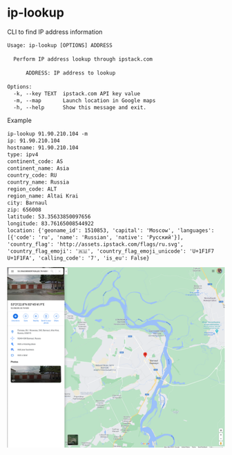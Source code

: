 # ip-lookup
CLI to find IP address information
```
Usage: ip-lookup [OPTIONS] ADDRESS

  Perform IP address lookup through ipstack.com

      ADDRESS: IP address to lookup

Options:
  -k, --key TEXT  ipstack.com API key value
  -m, --map       Launch location in Google maps
  -h, --help      Show this message and exit.
```

Example

```
ip-lookup 91.90.210.104 -m
ip: 91.90.210.104
hostname: 91.90.210.104
type: ipv4
continent_code: AS
continent_name: Asia
country_code: RU
country_name: Russia
region_code: ALT
region_name: Altai Krai
city: Barnaul
zip: 656008
latitude: 53.35633850097656
longitude: 83.76165008544922
location: {'geoname_id': 1510853, 'capital': 'Moscow', 'languages': [{'code': 'ru', 'name': 'Russian', 'native': 'Русский'}], 'country_flag': 'http://assets.ipstack.com/flags/ru.svg', 'country_flag_emoji': '🇷🇺', 'country_flag_emoji_unicode': 'U+1F1F7 U+1F1FA', 'calling_code': '7', 'is_eu': False}
```

<p align="left"><img src="https://github.com/servilla/ip-lookup/blob/main/docs/map.png"/></p>